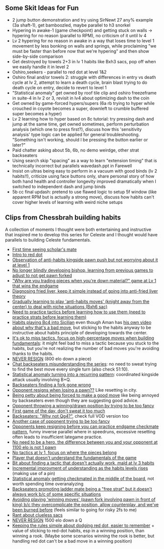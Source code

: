 ## Some Skit Ideas for Fun

- 2 jump button demonstration and try using SirNewt 27 any% example (3a shaft-1), get bamboozled, maybe parallel to h3 snorkel
- Hypering in awake-1 (game checkpoint) and getting stuck on walls -> hypering for no reason (parallel to RPM), no criticism of it until lv 4
- Lv 2 hypering for no reason in awake in a way that loses time to level 1 movement by less bonking on walls and springs, while proclaiming "we must be faster than before now that we're hypering" and then show side-by-side comparison
- Get destroyed by towels 2+3 in lv 1 habits like Bxh3 sacs, pop off when we easily handle it in level 2
- Oshiro,seekers - parallel to red dot at level 1&2
- Oshiro final and/or towels 2: struggle with differences in entry vs death cycle at lv 2, attempt to learn a death cycle, brain blast trying to do death cycle on entry, decide to revert to level 1
- "Statistical anomaly" get owned by roof tile clip and oshiro freezeframe in suite-4 in lv 2 or 3, revisit in lv4 about optimizing dash to the coin
- Get owned by game-forced hypers/supers (6a rb trying to hyper while crouched in coyote becomes a super, downleft to crumble buffered super becomes a hyper)
- Lv 2 learning how to hyper based on 8c tutorial: try pressing dash and jump at the same time, get owned sometimes, perform perturbation analysis (which one to press first?), discuss how this 'sensitivity analysis' type logic can be applied for general troubleshooting. "Something isn't working, should I be pressing the button earlier or later?"
- Paid chatter asking about 5b, 6b, no demo weirdge, other strat backseaters
- Using search skip "spacing" as a way to learn "extension timing" that is technically incorrect but parallels wavedash.ppt in Farewell
- Insist on ultras being easy to perform in a vacuum with good binds (lv 2 habits!!), criticize using face buttons only, share personal story of how both hand health and controller longevity improved dramatically when I switched to independent dash and jump binds
- 5b cc final updash: pretend to use flawed logic to setup 5f window (like apparent RPM but is actually a strong move), discuss how habits can't cover higher levels of learning with weird niche setups

## Clips from Chessbrah building habits

A collection of moments I thought were both entertaining and instructive that inspired me to develop this series for Celeste and I thought would have parallels to building Celeste fundamentals.

- [First time seeing scholar's mate](https://youtu.be/K82MVHQjmZ4?si=mXKQlYyeVG5gDUg-&t=117)
- [Intro to red dot](https://youtu.be/K82MVHQjmZ4?si=AchsHCyqKnHZkPJN&t=1717)
- [Observation of anti-habits kingside pawn push but not worrying about it at level 1](https://youtu.be/K82MVHQjmZ4?si=UeuZ29VV1KBHZ2zQ&t=1879)
- [No longer blindly developing bishop, learning from previous games to adjust to not get pawn forked](https://youtu.be/K82MVHQjmZ4?si=5IcRZCa2-rvSDZ-N&t=1961)
- ["Why are you trading pieces when you're down material?" game at Lv 1 that wins the endgame](https://youtu.be/K82MVHQjmZ4?si=IpVoX1hOJ76fUG0T&t=2834)
- [Diagnosing fried liver, keep it simple instead of going into anti-fried liver theory](https://youtu.be/K82MVHQjmZ4?si=C-91wppXCeCL2gWd&t=2995)
- [Gradually learning to play 'anti-habits moves' (knight away from the center) to deal with niche situations (Bxh6 sac)](https://youtu.be/nVimLD6wMUw?si=-pjFvQhtRjoYUzgH&t=1262)
- [Need to practice tactics before learning how to use them (need to practice strats before learning them)](https://youtu.be/nVimLD6wMUw?si=nTwrvXfBbsFILcKM&t=3175)
- [Habits playing Bc4 into Sicilian](https://youtu.be/tKXDFThCqTs?si=akXqH6UnM7Lvj89C&t=213) even though Aman has [his own video about why that's a bad move](https://www.youtube.com/watch?v=N4F0MnbxesQ), but sticking to the habits anyway to be instructive about habits principle of developing towards the center.
- [It's ok to miss tactics, focus on high-percentage moves when building fundamentals](https://youtu.be/tKXDFThCqTs?si=gR_lIEpsnhii3a4J&t=2133): it might feel bad to miss a tactic because you stuck to the habits, but you're not realizing the number of bad moves you're avoiding thanks to the habits.
- [NEVER RESIGN](https://youtu.be/tKXDFThCqTs?si=5YXbJHAIfn6tRKt5&t=2436) (800 elo down a piece)
- [Chat backseaters misunderstanding the series](https://youtu.be/tKXDFThCqTs?si=q9Uvedl3fxGqRIvV&t=2939): no need to sweat trying to find the best move every single turn (also check 51:10).
- [Statistical anomaly turning into a recurring pattern](https://youtu.be/Roo2r_1zLP4?si=l_hEioFk5-Ac9UfB&t=241): coordinated kingside attack usually involving B+Q.
- [Backseaters finding a fork gone wrong](https://youtu.be/Roo2r_1zLP4?si=yd7Kxb3tsJ-Ox70N&t=914)
- [Opponent resigns when losing a pawn??](https://youtu.be/Roo2r_1zLP4?si=fX0h0nqwdmnXLiZ-&t=1061) Like resetting in city.
- [Being petty about being forced to make a good move](https://youtu.be/Roo2r_1zLP4?si=VBm3GBQlx0y5zasV&t=1168) like being annoyed by backseaters even though they are suggesting good advice.
- [Opponent throwing a winning/drawn position by trying to be too fancy](https://youtu.be/Roo2r_1zLP4?si=Qa6LvCVOgUBAhm92&t=2022)
- [First game of the day, don't sweat it too much](https://youtu.be/FFVG_LqACiU?si=YVvjj3lxsCqbT6QQ&t=226)
- [Backseaters: "Why not Qg4?"](https://youtu.be/FFVG_LqACiU?si=lh3bYXEo0PovsWFS&t=1477), check full VOD version too
- [Another case of opponent trying to be too fancy](https://youtu.be/FFVG_LqACiU?si=0S_z2NmmiXirU5Mx&t=2327)
- [Opponents keep resigning before you can practice endgame checkmate pattern](https://youtu.be/FFVG_LqACiU?si=0S_z2NmmiXirU5Mx&t=2327), funny inverse parallel where in speedruns, excessive resetting often leads to insufficient lategame practice.
- [No need to be a hero, the difference between you and your opponent at 1100 elo is not 1 pawn](https://youtu.be/M_v0of2gduY?si=1Qrcx3G4StSEXqjE&t=1025)
- [No tactics at lv 1, focus on where the pieces belong](https://youtu.be/M_v0of2gduY?si=fXAO-Yw6b-jY9E7F&t=1403)
- [Player that doesn't understand the fundamentals of the game](https://youtu.be/M_v0of2gduY?si=SgiE7mSvwf613OI6&t=1683)
- [Bit about finding a tactic that doesn't actually work, mald at lv 3 habits](https://youtu.be/M_v0of2gduY?si=Qb10SOgEsToJsOcx&t=2170)
- [Incremental improvment of understanding as the habits levels rises](https://youtu.be/buguYn2gKYM?si=K2jGivXtJd478po5&t=836) (making use of a pin)
- [Statistical anomaly getting checkmated in the middle of the board](https://youtu.be/buguYn2gKYM?si=hvmachNkgoDwcOUv&t=1867), not worth spending time overanalyzing
- [Backseaters promoting ladder mate being a "free strat" but it doesn't always work b/c of some specific situations](https://youtu.be/U0ZIb6SlKd0?si=WfixGUkujrDzeAuL&t=1973)
- [Avoiding playing 'winning moves' (pawn fork involving pawn in front of king) b/c they overcomplicate the position, allow counterplay, and we've been burned before](https://youtu.be/U0ZIb6SlKd0?si=0gJ_VtfoOEgtg-GR&t=2541) (feels similar to going for risky 2fs to me)
- [Rant about clueless sacs](https://youtu.be/275i0wgSWQw?si=6YQdIR03IylSmYZ-&t=1365)
- [NEVER RESIGN](https://youtu.be/275i0wgSWQw?si=xRbJwZq6sAoCbG_9&t=2877) 1500 elo down a Q
- [Keeping the rules simple about dodging red dot, easier to remember](https://youtu.be/fguhIJsc8rM?si=XrMJgoiFvC5-iEEg&t=554) + value of sticking to red-dot habits, esp in a winning position, than winning a rook. (Maybe some scenarios winning the rook is better, but handling red dot can't be a bad move in a winning position)
